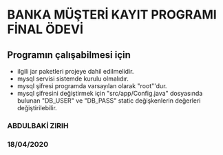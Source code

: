 # BANKA MÜŞTERİ KAYIT PROGRAMI FİNAL ÖDEVİ


## Programın çalışabilmesi için
* ilgili jar paketleri projeye dahil edilmelidir.
* mysql servisi sistemde kurulu olmalıdır.
* mysql şifresi programda varsayılan olarak "root"'dur.
* mysql şifresini değiştirmek için "src/app/Config.java" dosyasında bulunan "DB_USER" ve "DB_PASS" static değişkenlerin değerleri değiştirilebilir. 


### ABDULBAKİ ZIRIH
### 18/04/2020
